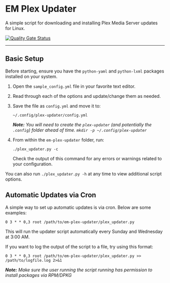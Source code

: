 # EM Plex Updater
A simple script for downloading and installing Plex Media Server updates for Linux.

[![Quality Gate Status](https://sonarcloud.io/api/project_badges/measure?project=ErinMorelli_em-plex-updater&metric=alert_status)](https://sonarcloud.io/dashboard?id=ErinMorelli_em-plex-updater)

---

## Basic Setup

Before starting, ensure you have the `python-yaml` and `python-lxml` packages installed on your system.

 1. Open the `sample_config.yml` file in your favorite text editor. 
     
 2. Read through each of the options and update/change them as needed.
     
 3. Save the file as `config.yml` and move it to:
    
        ~/.config/plex-updater/config.yml
     
     _**Note:** You will need to create the `plex-updater` (and potentially the `.config`) folder ahead of time. `mkdir -p ~/.config/plex-updater`_

 4. From within the `em-plex-updater` folder, run:
    
        ./plex_updater.py -c
    
    Check the output of this command for any errors or warnings related to your configuration.

You can also run `./plex_updater.py -h` at any time to view additional script options.


## Automatic Updates via Cron
A simple way to set up automatic updates is via cron. Below are some examples:

    0 3 * * 0,3 root /path/to/em-plex-updater/plex_updater.py

This will run the updater script automatically every Sunday and Wednesday at 3:00 AM.

If you want to log the output of the script to a file, try using this format:

    0 3 * * 0,3 root /path/to/em-plex-updater/plex_updater.py >> /path/to/logfile.log 2>&1

_**Note:** Make sure the user running the script running has permission to install packages via RPM/DPKG_
